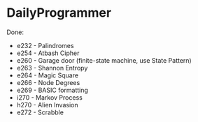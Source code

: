 # DailyProgrammer

Done:
* e232 - Palindromes
* e254 - Atbash Cipher
* e260 - Garage door (finite-state machine, use State Pattern)
* e263 - Shannon Entropy
* e264 - Magic Square
* e266 - Node Degrees
* e269 - BASIC formatting
* i270 - Markov Process
* h270 - Alien Invasion
* e272 - Scrabble